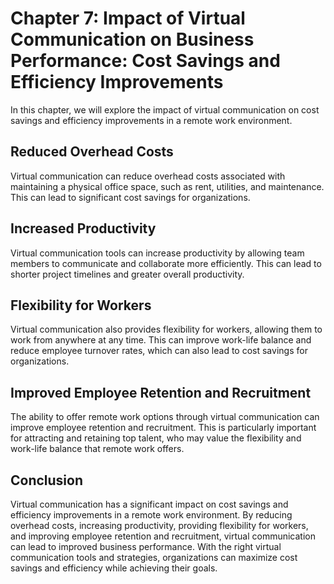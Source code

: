 Chapter 7: Impact of Virtual Communication on Business Performance: Cost Savings and Efficiency Improvements
============================================================================================================

In this chapter, we will explore the impact of virtual communication on cost savings and efficiency improvements in a remote work environment.

Reduced Overhead Costs
----------------------

Virtual communication can reduce overhead costs associated with maintaining a physical office space, such as rent, utilities, and maintenance. This can lead to significant cost savings for organizations.

Increased Productivity
----------------------

Virtual communication tools can increase productivity by allowing team members to communicate and collaborate more efficiently. This can lead to shorter project timelines and greater overall productivity.

Flexibility for Workers
-----------------------

Virtual communication also provides flexibility for workers, allowing them to work from anywhere at any time. This can improve work-life balance and reduce employee turnover rates, which can also lead to cost savings for organizations.

Improved Employee Retention and Recruitment
-------------------------------------------

The ability to offer remote work options through virtual communication can improve employee retention and recruitment. This is particularly important for attracting and retaining top talent, who may value the flexibility and work-life balance that remote work offers.

Conclusion
----------

Virtual communication has a significant impact on cost savings and efficiency improvements in a remote work environment. By reducing overhead costs, increasing productivity, providing flexibility for workers, and improving employee retention and recruitment, virtual communication can lead to improved business performance. With the right virtual communication tools and strategies, organizations can maximize cost savings and efficiency while achieving their goals.
